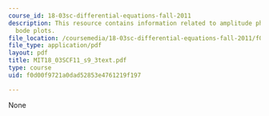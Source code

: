 ```yaml
---
course_id: 18-03sc-differential-equations-fall-2011
description: This resource contains information related to amplitude phase, gain and
  bode plots.
file_location: /coursemedia/18-03sc-differential-equations-fall-2011/f0d00f9721a0dad52853e4761219f197_MIT18_03SCF11_s9_3text.pdf
file_type: application/pdf
layout: pdf
title: MIT18_03SCF11_s9_3text.pdf
type: course
uid: f0d00f9721a0dad52853e4761219f197

---
```

None